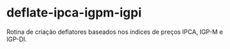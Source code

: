 # deflate-ipca-igpm-igpi
Rotina de criação deflatores baseados nos índices de preços IPCA, IGP-M e IGP-DI.
